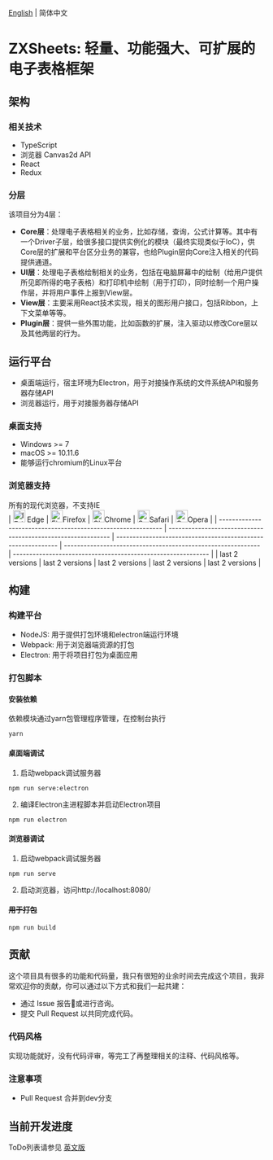 [English](./README.md) | 简体中文

# ZXSheets: 轻量、功能强大、可扩展的电子表格框架

## 架构
### 相关技术
- TypeScript
- 浏览器 Canvas2d API
- React
- Redux

### 分层
该项目分为4层：
- **Core层**：处理电子表格相关的业务，比如存储，查询，公式计算等。其中有一个Driver子层，给很多接口提供实例化的模块（最终实现类似于IoC），供Core层的扩展和平台区分业务的兼容，也给Plugin层向Core注入相关的代码提供通道。  
- **UI层**：处理电子表格绘制相关的业务，包括在电脑屏幕中的绘制（给用户提供所见即所得的电子表格）和打印机中绘制（用于打印），同时绘制一个用户操作层，并将用户事件上报到View层。  
- **View层**：主要采用React技术实现，相关的图形用户接口，包括Ribbon，上下文菜单等等。  
- **Plugin层**：提供一些外围功能，比如函数的扩展，注入驱动以修改Core层以及其他两层的行为。  

## 运行平台

- 桌面端运行，宿主环境为Electron，用于对接操作系统的文件系统API和服务器存储API  
- 浏览器运行，用于对接服务器存储API  

### 桌面支持
- Windows >= 7
- macOS >= 10.11.6
- 能够运行chromium的Linux平台  

### 浏览器支持
所有的现代浏览器，不支持IE  
| [<img src="https://raw.githubusercontent.com/alrra/browser-logos/master/src/edge/edge_48x48.png" alt="IE / Edge" width="24px" height="24px" />](http://godban.github.io/browsers-support-badges/) Edge | [<img src="https://raw.githubusercontent.com/alrra/browser-logos/master/src/firefox/firefox_48x48.png" alt="Firefox" width="24px" height="24px" />](http://godban.github.io/browsers-support-badges/)Firefox | [<img src="https://raw.githubusercontent.com/alrra/browser-logos/master/src/chrome/chrome_48x48.png" alt="Chrome" width="24px" height="24px" />](http://godban.github.io/browsers-support-badges/)Chrome | [<img src="https://raw.githubusercontent.com/alrra/browser-logos/master/src/safari/safari_48x48.png" alt="Safari" width="24px" height="24px" />](http://godban.github.io/browsers-support-badges/)Safari | [<img src="https://raw.githubusercontent.com/alrra/browser-logos/master/src/opera/opera_48x48.png" alt="Opera" width="24px" height="24px" />](http://godban.github.io/browsers-support-badges/)Opera |
| ------------------------------------------------------------ | ------------------------------------------------------------ | ------------------------------------------------------------ | ------------------------------------------------------------ | ------------------------------------------------------------ |
| last 2 versions                                              | last 2 versions                                              | last 2 versions                                              | last 2 versions                                              | last 2 versions                                              |

## 构建

### 构建平台

- NodeJS: 用于提供打包环境和electron端运行环境
- Webpack: 用于浏览器端资源的打包
- Electron: 用于将项目打包为桌面应用

### 打包脚本

#### 安装依赖  
依赖模块通过yarn包管理程序管理，在控制台执行
```batch
yarn
```

#### 桌面端调试
1. 启动webpack调试服务器
```batch
npm run serve:electron
```
2. 编译Electron主进程脚本并启动Electron项目
```batch
npm run electron
```


#### 浏览器调试
1. 启动webpack调试服务器
```batch
npm run serve
```
2. 启动浏览器，访问http://localhost:8080/

#### ~~用于打包~~
```batch
npm run build
```

## 贡献
这个项目具有很多的功能和代码量，我只有很短的业余时间去完成这个项目，我非常欢迎你的贡献，你可以通过以下方式和我们一起共建：
- 通过 Issue 报告🐛或进行咨询。
- 提交 Pull Request 以共同完成代码。

### 代码风格  
实现功能就好，没有代码评审，等完工了再整理相关的注释、代码风格等。

### 注意事项
- Pull Request 合并到dev分支

## 当前开发进度

ToDo列表请参见 [英文版](./README.md#current-progress)
